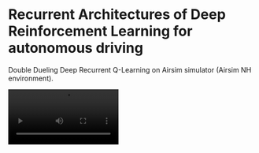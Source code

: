 # Recurrent Architectures of Deep Reinforcement Learning for autonomous driving

Double Dueling Deep Recurrent Q-Learning on Airsim simulator (Airsim NH environment).


<video src="https://user-images.githubusercontent.com/78240304/149147549-29936bd7-f629-4b66-a125-ddcd50443bcb.mp4" width="224">




